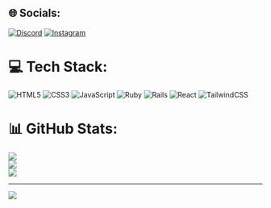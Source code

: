 
## 🌐 Socials:
[![Discord](https://img.shields.io/badge/Discord-%237289DA.svg?logo=discord&logoColor=white)](https://discord.gg/orli1) [![Instagram](https://img.shields.io/badge/Instagram-%23E4405F.svg?logo=Instagram&logoColor=white)](https://instagram.com/aljazorli)

# 💻 Tech Stack:
![HTML5](https://img.shields.io/badge/html5-%23E34F26.svg?style=for-the-badge&logo=html5&logoColor=white) ![CSS3](https://img.shields.io/badge/css3-%231572B6.svg?style=for-the-badge&logo=css3&logoColor=white) ![JavaScript](https://img.shields.io/badge/javascript-%23323330.svg?style=for-the-badge&logo=javascript&logoColor=%23F7DF1E) ![Ruby](https://img.shields.io/badge/ruby-%23CC342D.svg?style=for-the-badge&logo=ruby&logoColor=white) ![Rails](https://img.shields.io/badge/rails-%23CC0000.svg?style=for-the-badge&logo=ruby-on-rails&logoColor=white) ![React](https://img.shields.io/badge/react-%2320232a.svg?style=for-the-badge&logo=react&logoColor=%2361DAFB) ![TailwindCSS](https://img.shields.io/badge/tailwindcss-%2338B2AC.svg?style=for-the-badge&logo=tailwind-css&logoColor=white)
# 📊 GitHub Stats:
![](https://github-readme-stats.vercel.app/api?username=aljazorlicnik&theme=dark&hide_border=false&include_all_commits=false&count_private=true)<br/>
![](https://nirzak-streak-stats.vercel.app/?user=aljazorlicnik&theme=dark&hide_border=false)<br/>
![](https://github-readme-stats.vercel.app/api/top-langs/?username=aljazorlicnik&theme=dark&hide_border=false&include_all_commits=false&count_private=true&layout=compact)

---
[![](https://visitcount.itsvg.in/api?id=aljazorlicnik&icon=0&color=0)](https://visitcount.itsvg.in)

<!-- Proudly created with GPRM ( https://gprm.itsvg.in ) -->
